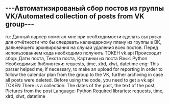 ---Автоматизированый сбор постов из группы VK/Automated collection of posts from VK group---
----------------------------------------------------------------------------------------------------------------------------------------------------------

ru: 	Данный парсер помогал мне при необходимости сделать выгрузку для отчётности что бы следовать календарному плану из группы в ВК, дальнейшего архивирования на случай удаления всех постов. Перед использованием кода необходимо получить ТОКЕН vk.api
	Происходит сбор: Даты поста, Текста поста, Картинки из поста
	Язык: Python
	Необходимые библиотеки: requests, time, xlrd, xlwt, datetime
eng:	This parser helped me, if necessary, to make an upload for reporting in order to follow the calendar plan from the group to the VK, further archiving in case all posts were deleted. Before using the code, you need to get a vk.api TOKEN
	There is a collection: The dates of the post, the text of the post, Pictures from the post
	Language: Python
	Required libraries: requests, time, xlrd, xlwt, datetime
